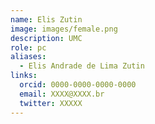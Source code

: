 ```yaml
---
name: Elis Zutin
image: images/female.png
description: UMC
role: pc
aliases:
  - Elis Andrade de Lima Zutin
links:
  orcid: 0000-0000-0000-0000
  email: XXXX@XXXX.br
  twitter: XXXXX
---
```

